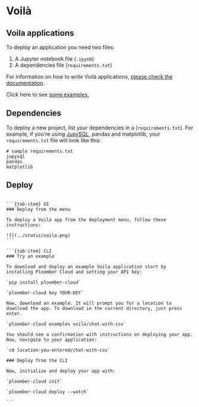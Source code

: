 # Voilà

## Voila applications

To deploy an application you need two files:

1. A Jupyter notebook file (`.ipynb`)
2. A dependencies file (`requirements.txt`)

For information on how to write Voilà applications, [please check the documentation](https://voila.readthedocs.io/en/stable/).

Click here to see [some examples.](../examples/voila.md)

## Dependencies

To deploy a new project, list your dependencies in a (`requirements.txt`). For example, if you're using [JupySQL](https://jupysql.ploomber.io), pandas and matplotlib, your `requirements.txt` file will look like this:

```
# sample requirements.txt
jupysql
pandas
matplotlib
```

## Deploy

````{tab-set}

```{tab-item} UI
### Deploy from the menu

To deploy a Voilà app from the deployment menu, follow these instructions:

![](../static/voila.png)
```

```{tab-item} CLI
### Try an example

To download and deploy an example Voila application start by installing Ploomber Cloud and setting your API key:

`pip install ploomber-cloud`

`ploomber-cloud key YOUR-KEY`

Now, download an example. It will prompt you for a location to download the app. To download in the current directory, just press enter.

`ploomber-cloud examples voila/chat-with-csv`

You should see a confirmation with instructions on deploying your app. Now, navigate to your application:

`cd location-you-entered/chat-with-csv`

### Deploy from the CLI

Now, initialize and deploy your app with:

`ploomber-cloud init`

`ploomber-cloud deploy --watch`

```
````